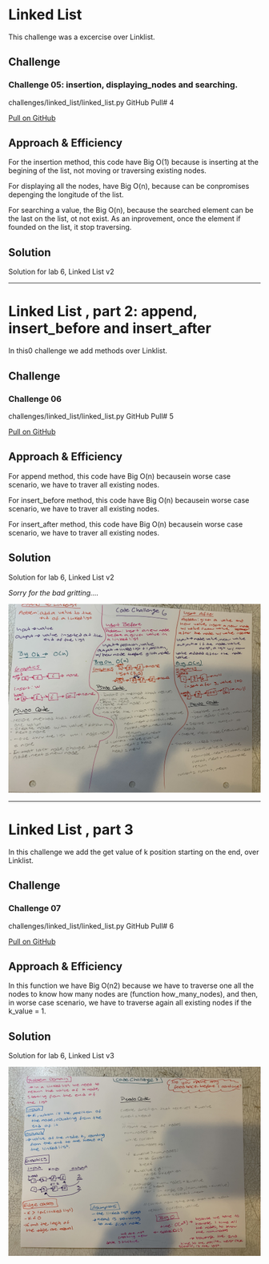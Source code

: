 # Linked List
This challenge was a excercise over Linklist.

## Challenge
### Challenge 05: insertion, displaying_nodes and searching.

challenges/linked_list/linked_list.py
GitHub Pull# 4

[Pull on GitHub](https://github.com/ilealm/data-structures-and-algorithms-python/pull/4)


## Approach & Efficiency
For the insertion method, this code have Big O(1) because is inserting at the begining of the list, not moving or traversing existing nodes.

For displaying all the nodes, have Big O(n), because can be conpromises depenging the longitude of the list.

For searching a value, the Big O(n), because the searched element can be the last on the list, ot not exist. As an inprovement, once the element if
founded on the list, it stop traversing.

## Solution
Solution for lab 6, Linked List v2

___________
# Linked List , part 2: append, insert_before and insert_after
In this0 challenge we add methods over Linklist.

## Challenge
### Challenge 06

challenges/linked_list/linked_list.py
GitHub Pull# 5

[Pull on GitHub](https://github.com/ilealm/data-structures-and-algorithms-python/pull/5)


## Approach & Efficiency
For append method, this code have Big O(n) becausein worse case scenario, we have to traver all existing nodes.

For insert_before method, this code have Big O(n) becausein worse case scenario, we have to traver all existing nodes.

For insert_after method, this code have Big O(n) becausein worse case scenario, we have to traver all existing nodes.


## Solution
Solution for lab 6, Linked List v2

_Sorry for the bad gritting...._

![My solution](/assets/linked_list.jpg)


___________
# Linked List , part 3
In this challenge we add the get value of k position starting on the end, over Linklist.

## Challenge
### Challenge 07

challenges/linked_list/linked_list.py
GitHub Pull# 6

[Pull on GitHub](https://github.com/ilealm/data-structures-and-algorithms-python/pull/6)


## Approach & Efficiency

In this function we have Big O(n2) because we have to traverse one all the nodes to know how many nodes are (function how_many_nodes), and then,
in worse case scenario, we have to traverse again all existing nodes if the k_value = 1.


## Solution
Solution for lab 6, Linked List v3



![My solution](/assets/linked_list_kValue.jpg)

